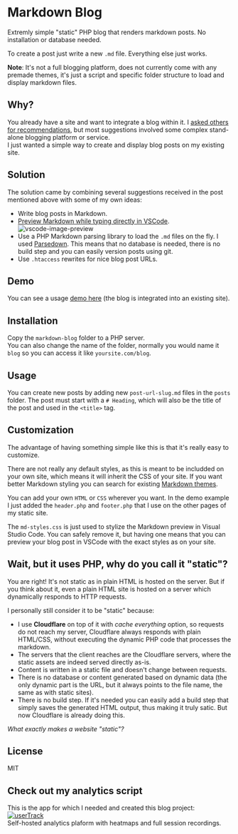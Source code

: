 # Markdown Blog
Extremly simple "static" PHP blog that renders markdown posts. No installation or database needed.

To create a post just write a new `.md` file. Everything else just works.

**Note**: It's not a full blogging platform, does not currently come with any premade themes, it's just a script and specific folder structure to load and display markdown files.

## Why?
You already have a site and want to integrate a blog within it.
I [asked others for recommendations](https://www.indiehackers.com/post/is-there-any-tool-to-create-static-blog-posts-0e88ebc949), but most suggestions involved some complex stand-alone blogging platform or service.  
I just wanted a simple way to create and display blog posts on my existing site.

## Solution
The solution came by combining several suggestions received in the post mentioned above with some of my own ideas:
 * Write blog posts in Markdown.
 * [Preview Markdown while typing directly in VSCode](https://code.visualstudio.com/docs/languages/markdown).
 ![vscode-image-preview](https://code.visualstudio.com/assets/docs/languages/Markdown/preview-scroll-sync.gif)
 * Use a PHP Markdown parsing library to load the `.md` files on the fly. I used [Parsedown](https://github.com/erusev/parsedown). This means that no database is needed, there is no build step and you can easily version posts using git.
 * Use `.htaccess` rewrites for nice blog post URLs.

## Demo
You can see a usage [demo here](https://usertrack.net/blog) (the blog is integrated into an existing site).

## Installation
Copy the `markdown-blog` folder to a PHP server.  
You can also change the name of the folder, normally you would name it `blog` so you can access it like `yoursite.com/blog`.

## Usage
You can create new posts by adding new `post-url-slug.md` files in the `posts` folder.
The post must start with a `# Heading`, which will also be the title of the post and used in the `<title>` tag.

## Customization
The advantage of having something simple like this is that it's really easy to customize.

There are not really any default styles, as this is meant to be includded on your own site, which means it will inherit the CSS of your site. If you want better Markdown styling you can search for existing [Markdown themes](https://github.com/jasonm23/markdown-css-themes).

You can add your own `HTML` or `CSS` wherever you want. In the demo example I just added the `header.php` and `footer.php` that I use on the other pages of my static site.

The `md-styles.css` is just used to stylize the Markdown preview in Visual Studio Code. You can safely remove it, but having one means that you can preview your blog post in VSCode with the exact styles as on your site.

## Wait, but it uses PHP, why do you call it "static"?
You are right! It's not static as in plain HTML is hosted on the server.
But if you think about it, even a plain HTML site is hosted on a server which dynamically responds to HTTP requests.

I personally still consider it to be "static" because:

* I use **Cloudflare** on top of it with *cache everything* option, so requests do not reach my server, Cloudflare always responds with plain HTML/CSS, without executing the dynamic PHP code that processes the markdown.
* The servers that the client reaches are the Cloudflare servers, where the static assets are indeed served directly as-is.
* Content is written in a static file and doesn't change between requests.
* There is no database or content generated based on dynamic data (the only dynamic part is the URL, but it always points to the file name, the same as with static sites).
* There is no build step. If it's needed you can easily add a build step that simply saves the generated HTML output, thus making it truly satic. But now Cloudflare is already doing this.

*What exactly makes a website "static"?*

## License
MIT

## Check out my analytics script
This is the app for which I needed and created this blog project:  
[![userTrack](https://www.usertrack.net/img/usertrack_logo.svg)](https://www.usertrack.net)  
Self-hosted analytics plaform with heatmaps and full session recordings.
